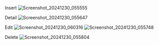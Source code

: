 Insert 
![Screenshot_20241230_055555](https://github.com/user-attachments/assets/3d949f92-fc97-4ca0-8dc9-33d1f1309229)

Detail
![Screenshot_20241230_055647](https://github.com/user-attachments/assets/c394bd9b-06f5-427c-b4ba-0747a26c0ba4)

Edit
![Screenshot_20241230_060316](https://github.com/user-attachments/assets/446fa6bb-b714-4779-9d3c-60da877ce5d2)
![Screenshot_20241230_055748](https://github.com/user-attachments/assets/ec9e41e1-5d80-462f-b6ee-3590650976f1)

Delete
![Screenshot_20241230_055804](https://github.com/user-attachments/assets/37e9af8e-3d26-42ba-9409-6e41bbea9aea)

